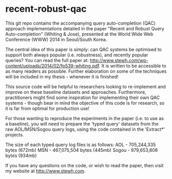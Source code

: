 recent-robust-qac
=================

This git repo contains the accompanying query auto-completion (QAC) approach implementations detailed in the paper "Recent and Robust Query Auto-completion" (Whiting &amp; Jose), presented at the World Wide Web Conference (WWW) 2014 in Seoul/South Korea. 

The central idea of this paper is simply: can QAC systems be optimised to support both always popular (i.e. robustness), and recently popular queries? You can read the full paper at: http://www.stewh.com/wp-content/uploads/2014/02/fp539-whiting.pdf. It is written to be accessible to as many readers as possible. Further elaboration on some of the techniques will be included in my thesis - whenever it is finished!

This source code will be helpful to researchers looking to re-implement and improve on these baseline datasets and approaches. Furthermore, practitioners might find some inspiration for implementing their own QAC systems - though bear in mind the objective of this code is for research, so it is far from optimal for production use!

For those wanting to reproduce the experiments in the paper (i.e. to use as a baseline), you will need to prepare the 'typed query' datasets from the raw AOL/MSN/Sogou query logs, using the code contained in the 'Extract*' projects.

The size of each typed query log files is as follows:
AOL - 705,244,335 bytes (672mb)
MSN - 467,075,504 bytes (445mb)
Sogou - 979,653,808 bytes (934mb)




If you have any questions on the code, or wish to read the paper, then visit my website at http://www.stewh.com.

